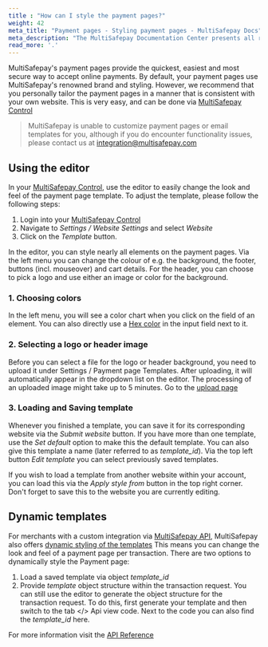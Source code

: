 ```yaml
---
title : "How can I style the payment pages?"
weight: 42
meta_title: "Payment pages - Styling payment pages - MultiSafepay Docs"
meta_description: "The MultiSafepay Documentation Center presents all relevant information about our Plugins and API. You can also find support pages for payment methods, tools and general questions as well as the contact details of our Support and Integration Teams."
read_more: '.'
---
```

MultiSafepay's payment pages provide the quickest, easiest and most secure way to accept online payments. By default, your payment pages use MultiSafepay's renowned brand and styling. However, we recommend that you personally tailor the payment pages in a manner that is consistent with your own website. This is very easy, and can be done via [MultiSafepay Control](https://merchant.multisafepay.com)

> MultiSafepay is unable to customize payment pages or email templates for you, although if you do encounter functionality issues, please contact us at <integration@multisafepay.com>

## Using the editor
In your [MultiSafepay Control](https://merchant.multisafepay.com), use the editor to easily change the look and feel of the payment page template. To adjust the template, please follow the following steps:

1. Login into your [MultiSafepay Control](https://merchant.multisafepay.com)
2. Navigate to _Settings / Website Settings_ and select _Website_
3. Click on the _Template_ button.

In the editor, you can style nearly all elements on the payment pages. Via the left menu you can change the colour of e.g. the background, the footer, buttons (incl. mouseover) and cart details. For the header, you can choose to pick a logo and use either an image or color for the background.

### 1. Choosing colors
In the left menu, you will see a color chart when you click on the field of an element. You can also directly use a [Hex color](https://www.w3schools.com/colors/colors_picker.asp) in the input field next to it.

### 2. Selecting a logo or header image
Before you can select a file for the logo or header background, you need to upload it under Settings / Payment page Templates. After uploading, it will automatically appear in the dropdown list on the editor. The processing of an uploaded image might take up to 5 minutes. Go to the [upload page](https://merchant.multisafepay.com/payment-page-templates)

### 3. Loading and Saving template
Whenever you finished a template, you can save it for its corresponding website via the _Submit website_ button. If you have more than one template, use the _Set default_ option to make this the default template. You can also give this template a name (later referred to as <i>template_id</i>). Via the top left button _Edit template_ you can select previously saved templates.

If you wish to load a template from another website within your account, you can load this via the _Apply style from_ button in the top right corner. Don't forget to save this to the website you are currently editing.

## Dynamic templates
For merchants with a custom integration via [MultiSafepay API](/api), MultiSafepay also offers [dynamic styling of the templates](/tools/payment-pages/dynamic-templates) This means you can change the look and feel of a payment page per transaction. There are two options to dynamically style the Payment page:

1. Load a saved template via object _template_id_
2. Provide _template_ object structure within the transaction request.
You can still use the editor to generate the object structure for the transaction request. To do this, first generate your template and then switch to the tab </> Api view code. Next to the code you can also find the _template_id_ here.

For more information visit the [API Reference](/api)
